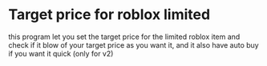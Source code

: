 # Target price for roblox limited

this program let you set the target price for the limited roblox item
and check if it blow of your target price as you want it,
and it also have auto buy if you want it quick (only for v2)
